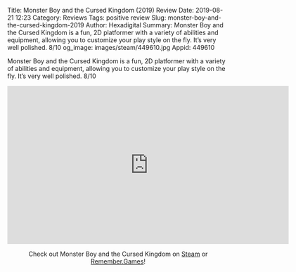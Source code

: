 Title: Monster Boy and the Cursed Kingdom (2019) Review
Date: 2019-08-21 12:23
Category: Reviews
Tags: positive review
Slug: monster-boy-and-the-cursed-kingdom-2019
Author: Hexadigital
Summary: Monster Boy and the Cursed Kingdom is a fun, 2D platformer with a variety of abilities and equipment, allowing you to customize your play style on the fly. It’s very well polished. 8/10
og_image: images/steam/449610.jpg
Appid: 449610

Monster Boy and the Cursed Kingdom is a fun, 2D platformer with a variety of abilities and equipment, allowing you to customize your play style on the fly. It’s very well polished. 8/10

<center><iframe src="https://www.youtube.com/embed/VnUYgLPPyEE?feature=oembed" allow="accelerometer; autoplay; encrypted-media; gyroscope; picture-in-picture" width="640" height="360" frameborder="0"></iframe>

Check out Monster Boy and the Cursed Kingdom on [Steam](https://store.steampowered.com/app/449610/?curator_clanid=34633900) or [Remember.Games](https://remember.games/game/4416/)!</center>
